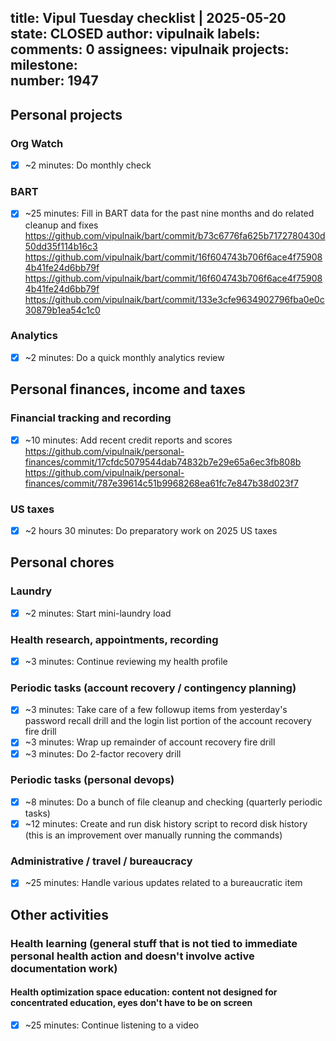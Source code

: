 title:	Vipul Tuesday checklist | 2025-05-20
state:	CLOSED
author:	vipulnaik
labels:	
comments:	0
assignees:	vipulnaik
projects:	
milestone:	
number:	1947
--
## Personal projects

### Org Watch

- [x] ~2 minutes: Do monthly check

### BART

- [x] ~25 minutes: Fill in BART data for the past nine months and do related cleanup and fixes https://github.com/vipulnaik/bart/commit/b73c6776fa625b7172780430d50dd35f114b16c3 https://github.com/vipulnaik/bart/commit/16f604743b706f6ace4f759084b41fe24d6bb79f https://github.com/vipulnaik/bart/commit/16f604743b706f6ace4f759084b41fe24d6bb79f https://github.com/vipulnaik/bart/commit/133e3cfe9634902796fba0e0c30879b1ea54c1c0

### Analytics

- [x] ~2 minutes: Do a quick monthly analytics review

## Personal finances, income and taxes

### Financial tracking and recording

- [x] ~10 minutes: Add recent credit reports and scores https://github.com/vipulnaik/personal-finances/commit/17cfdc5079544dab74832b7e29e65a6ec3fb808b https://github.com/vipulnaik/personal-finances/commit/787e39614c51b9968268ea61fc7e847b38d023f7

### US taxes

- [x] ~2 hours 30 minutes: Do preparatory work on 2025 US taxes

## Personal chores

### Laundry

- [x] ~2 minutes: Start mini-laundry load

### Health research, appointments, recording

- [x] ~3 minutes: Continue reviewing my health profile

### Periodic tasks (account recovery / contingency planning)

- [x] ~3 minutes: Take care of a few followup items from yesterday's password recall drill and the login list portion of the account recovery fire drill
- [x] ~3 minutes: Wrap up remainder of account recovery fire drill
- [x] ~3 minutes: Do 2-factor recovery drill

### Periodic tasks (personal devops)

- [x] ~8 minutes: Do a bunch of file cleanup and checking (quarterly periodic tasks)
- [x] ~12 minutes: Create and run disk history script to record disk history (this is an improvement over manually running the commands)

### Administrative / travel / bureaucracy

- [x] ~25 minutes: Handle various updates related to a bureaucratic item

## Other activities

### Health learning (general stuff that is not tied to immediate personal health action and doesn't involve active documentation work)

#### Health optimization space education: content not designed for concentrated education, eyes don't have to be on screen

- [x] ~25 minutes: Continue listening to a video
